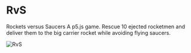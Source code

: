 # RvS
 Rockets versus Saucers
 A p5.js game. Rescue 10 ejected rocketmen and deliver them to the big carrier rocket while avoiding flying saucers.

 
![RvS](https://github.com/user-attachments/assets/c734bd47-78c4-4e53-8a93-ec2880785ef9)
